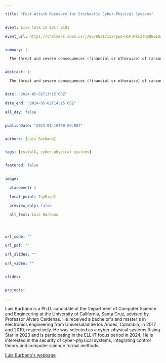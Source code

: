 ```yaml
---

title: "Fast Attack Recovery for Stochastic Cyber-Physical Systems"


event: Live talk in EDIT 8103

event_url: https://chalmers.zoom.us/j/65786317139?pwd=U1FlMks3THpNNG1WaFRJNkJxQXdBQT09


summary: |-

  The threat and severe consequences (financial or otherwise) of ransomware in traditional desktop- and handheld-based computer systems have been well documented in the literature. The same cannot be said for systems comprising constrained, embedded IoT devices used in industrial applications: When it comes to ransomware, the landscape is still largely unexplored. In industrial settings, IoT devices have started being considered for the control of mission-critical systems. A simultaneous or almost-simultaneous ransomware attack on a very large number of devices could prove very disruptive, costly, or outright dangerous. An attack of this nature could for example disrupt the operation of IoT-enabled supply chains, compromise food production by targeting smart agriculture settings, cause unforeseeable consequences to the power grid through compromise of smart metering or electric car charging infrastructure, or even endanger lives by tampering with actuators in factories or transport systems. The CHARIOT EPSRC-funded project aims to devise, design, and prototype methods to prevent, detect, recover from and immunise against ransomware attacks in resource-constrained industrial IoT environments. In this talk I will present the project’s progress to date, as well as some prior work on anomaly detection that led to this research activity at Bristol.


abstract: |-

  The threat and severe consequences (financial or otherwise) of ransomware in traditional desktop- and handheld-based computer systems have been well documented in the literature. The same cannot be said for systems comprising constrained, embedded IoT devices used in industrial applications: When it comes to ransomware, the landscape is still largely unexplored. In industrial settings, IoT devices have started being considered for the control of mission-critical systems. A simultaneous or almost-simultaneous ransomware attack on a very large number of devices could prove very disruptive, costly, or outright dangerous. An attack of this nature could for example disrupt the operation of IoT-enabled supply chains, compromise food production by targeting smart agriculture settings, cause unforeseeable consequences to the power grid through compromise of smart metering or electric car charging infrastructure, or even endanger lives by tampering with actuators in factories or transport systems. The CHARIOT EPSRC-funded project aims to devise, design, and prototype methods to prevent, detect, recover from and immunise against ransomware attacks in resource-constrained industrial IoT environments. In this talk I will present the project’s progress to date, as well as some prior work on anomaly detection that led to this research activity at Bristol.


date: "2024-05-02T13:15:00Z"

date_end: "2024-05-02T14:15:00Z"

all_day: false


publishDate: "2023-01-16T00:00:00Z"


authors: [Luis Burbano]


tags: [csstalk, cyber-physical systems]


featured: false


image:

  placement: 1

  focal_point: TopRight

  preview_only: false

  alt_text: Luis Burbano




url_code: ""

url_pdf: ""

url_slides: ""

url_video: ""


slides:


projects:

---
```




Luis Burbano is a Ph.D. candidate at the Department of Computer Science and Engineering at the University of California, Santa Cruz, advised by Professor Alvaro Cardenas. He received a bachelor's and master's in electronics engineering from Universidad de los Andes, Colombia, in 2017 and 2019, respectively. He was selected as a cyber-physical systems Rising Star in 2023 and is participating in the ELLIIT focus period in 2024. He is interested in the security of cyber-physical systems, integrating control theory and computer science formal methods.


[Luis Burbano's webpage](https://scholar.google.com/citations?user=eP8yVEoAAAAJ&hl=en&authuser=1) 

